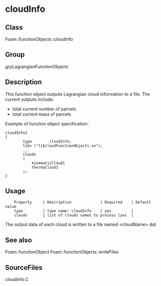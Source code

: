 # cloudInfo 
## Class
Foam::functionObjects::cloudInfo

## Group
grpLagrangianFunctionObjects

## Description
This function object outputs Lagrangian cloud information to a file.  The
current outputs include:
- total current number of parcels
- total current mass of parcels

Example of function object specification:
```
cloudInfo1
{
        type        cloudInfo;
        libs ("libcloudFunctionObjects.so");
        ...
        clouds
        (
            kinematicCloud1
            thermoCloud1
        );
}
```


## Usage

        Property     | Description             | Required    | Default value
        type         | type name: cloudInfo    | yes         |
        clouds       | list of clouds names to process |yes  |


The output data of each cloud is written to a file named \<cloudName\>.dat

## See also
Foam::functionObject
Foam::functionObjects::writeFiles

## SourceFiles
cloudInfo.C

